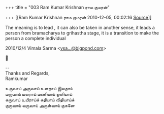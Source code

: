 +++
title = "003 Ram Kumar Krishnan ராம குமரன்"

+++
[[Ram Kumar Krishnan ராம குமரன்	2010-12-05, 00:02:16 [Source](https://groups.google.com/g/samskrita/c/VnoRHPEUcqQ)]]



The meaning is to lead , it can also be taken in another sense, it leads a person from bramacharya to grihastha stage, it is a transition to make the person a complete individual  
  

2010/12/4 Vimala Sarma \<[vsa...@bigpond.com]()\>



  
  
  
--  
Thanks and Regards,  
Ramkumar  
  
உருவாய் அருவாய் உளதாய் இலதாய்  
மருவாய் மலராய் மணியாய் ஒளியாய்  
கருவாய் உயிராய்க் கதியாய் விதியாய்க்  
குருவாய் வருவாய் அருள்வாய் குகனே  
  

